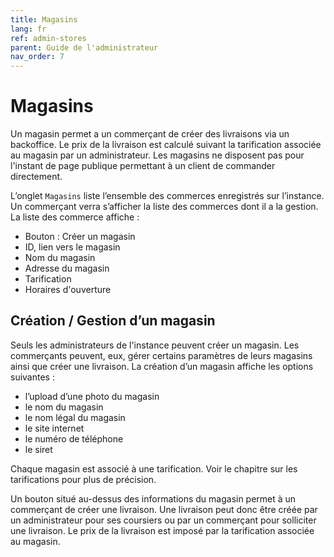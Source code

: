 ```yaml
---
title: Magasins
lang: fr
ref: admin-stores
parent: Guide de l'administrateur
nav_order: 7
---
```


# Magasins

Un magasin permet a un commerçant de créer des livraisons via un backoffice. Le prix de la livraison est calculé suivant la tarification associée au magasin par un administrateur. Les magasins ne disposent pas pour l'instant de page publique permettant à un client de commander directement.

L’onglet `Magasins` liste l’ensemble des commerces enregistrés sur l’instance. Un commerçant verra s’afficher la liste des commerces dont il a la gestion. La liste des commerce affiche :
- Bouton : Créer un magasin
- ID, lien vers le magasin
- Nom du magasin
- Adresse du magasin
- Tarification
- Horaires d'ouverture

## Création / Gestion d’un magasin

Seuls les administrateurs de l'instance peuvent créer un magasin. Les commerçants peuvent, eux, gérer certains paramètres de leurs magasins ainsi que créer une livraison. La création d’un magasin affiche les options suivantes :
- l’upload d’une photo du magasin
- le nom du magasin
- le nom légal du magasin
- le site internet
- le numéro de téléphone
- le siret

Chaque magasin est associé à une tarification. Voir le chapitre sur les tarifications pour plus de précision.

Un bouton situé au-dessus des informations du magasin permet à un commerçant de créer une livraison. Une livraison peut donc être créée par un administrateur pour ses coursiers ou par un commerçant pour solliciter une livraison. Le prix de la livraison est imposé par la tarification associée au magasin.

